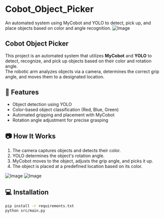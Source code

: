 # Cobot_Object_Picker
An automated system using MyCobot and YOLO to detect, pick up, and place objects based on color and angle recognition.
![Image](https://github.com/user-attachments/assets/407b0578-cdab-4887-bea2-33b7561d84fa)
## Cobot Object Picker

This project is an automated system that utilizes **MyCobot** and **YOLO** to detect, recognize, and pick up objects based on their color and rotation angle.  
The robotic arm analyzes objects via a camera, determines the correct grip angle, and moves them to a designated location.


## 🚀 Features
- Object detection using YOLO
- Color-based object classification (Red, Blue, Green)
- Automated gripping and placement with MyCobot
- Rotation angle adjustment for precise grasping

## 📷 How It Works
1. The camera captures objects and detects their color.
2. YOLO determines the object's rotation angle.
3. MyCobot moves to the object, adjusts the grip angle, and picks it up.
4. The object is placed at a predefined location based on its color.
   
![Image](https://github.com/user-attachments/assets/c5d1c07b-12bc-4a48-ac68-47879e7fb2f4)
![Image](https://github.com/user-attachments/assets/a7bde7c6-7237-42ff-9fbb-de91b99f5149)

## 💻 Installation
```bash
pip install -r requirements.txt
python src/main.py
